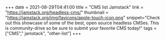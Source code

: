 +++
date = 2021-08-29T04:41:00
title = "CMS list Jamstack"
link = "https://jamstack.org/headless-cms/"
thumbnail = "https://jamstack.org/img/favicons/apple-touch-icon.png"
snippet="Check out this showcase of some of the best, open source headless CMSes. This is community-drive so be sure to submit your favorite CMS today!"
tags = ["CMS"," jamstack", "other-list"]
+++
